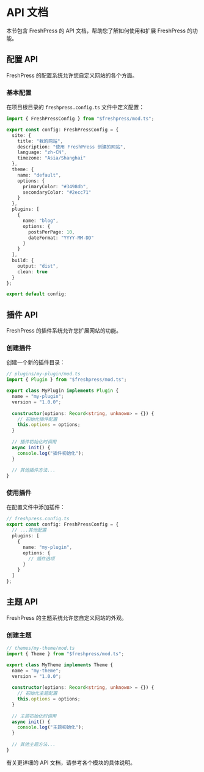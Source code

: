 # API 文档

本节包含 FreshPress 的 API 文档，帮助您了解如何使用和扩展 FreshPress 的功能。

## 配置 API

FreshPress 的配置系统允许您自定义网站的各个方面。

### 基本配置

在项目根目录的 `freshpress.config.ts` 文件中定义配置：

```typescript
import { FreshPressConfig } from "$freshpress/mod.ts";

export const config: FreshPressConfig = {
  site: {
    title: "我的网站",
    description: "使用 FreshPress 创建的网站",
    language: "zh-CN",
    timezone: "Asia/Shanghai"
  },
  theme: {
    name: "default",
    options: {
      primaryColor: "#3498db",
      secondaryColor: "#2ecc71"
    }
  },
  plugins: [
    {
      name: "blog",
      options: {
        postsPerPage: 10,
        dateFormat: "YYYY-MM-DD"
      }
    }
  ],
  build: {
    output: "dist",
    clean: true
  }
};

export default config;
```

## 插件 API

FreshPress 的插件系统允许您扩展网站的功能。

### 创建插件

创建一个新的插件目录：

```typescript
// plugins/my-plugin/mod.ts
import { Plugin } from "$freshpress/mod.ts";

export class MyPlugin implements Plugin {
  name = "my-plugin";
  version = "1.0.0";
  
  constructor(options: Record<string, unknown> = {}) {
    // 初始化插件配置
    this.options = options;
  }
  
  // 插件初始化时调用
  async init() {
    console.log("插件初始化");
  }
  
  // 其他插件方法...
}
```

### 使用插件

在配置文件中添加插件：

```typescript
// freshpress.config.ts
export const config: FreshPressConfig = {
  // ...其他配置
  plugins: [
    {
      name: "my-plugin",
      options: {
        // 插件选项
      }
    }
  ]
};
```

## 主题 API

FreshPress 的主题系统允许您自定义网站的外观。

### 创建主题

```typescript
// themes/my-theme/mod.ts
import { Theme } from "$freshpress/mod.ts";

export class MyTheme implements Theme {
  name = "my-theme";
  version = "1.0.0";
  
  constructor(options: Record<string, unknown> = {}) {
    // 初始化主题配置
    this.options = options;
  }
  
  // 主题初始化时调用
  async init() {
    console.log("主题初始化");
  }
  
  // 其他主题方法...
}
```

有关更详细的 API 文档，请参考各个模块的具体说明。 